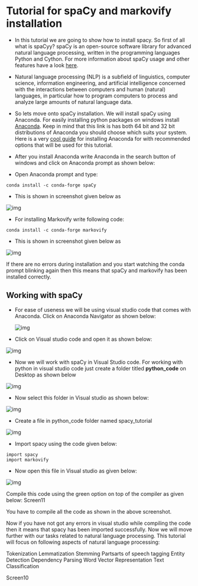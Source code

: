 # Tutorial for spaCy and markovify installation
- In this tutorial we are going to show how to install spacy. So first of all what is spaCyy? 
spaCy is an open-source software library for advanced natural language processing, written in the programming languages Python and Cython. For more information about spaCy usage and other features have a look [here](https://spacy.io/usage/spacy-101).

- Natural language processing (NLP) is a subfield of linguistics, computer science, information engineering, and 
artificial intelligence concerned with the interactions between computers and human (natural) languages,
in particular how to program computers to process and analyze large amounts of natural language data. 

- So lets move onto spaCy installation. We will install spaCy using Anaconda. For easily installing python packages on windows install [Anaconda](https://www.anaconda.com/distribution/). Keep in mind that this link is has both 64 bit and 32 bit
distributions of Anaconda you should choose which suits your system. Here is a very [cool guide](https://problemsolvingwithpython.com/01-Orientation/01.03-Installing-Anaconda-on-Windows/) for installing Anaconda for with recommended options that will be used for this tutorial. 

- After you install Anaconda write Anaconda in the search button of windows and click on Anaconda prompt as shown below:
 
  

- Open Anaconda prompt and type: 


```
conda install -c conda-forge spaCy
```

- This is shown in screenshot given below as 

![img](images/screen1.PNG)


- For installing Markovify write following code:

```
conda install -c conda-forge markovify
```

- This is shown in screenshot given below as 

![img](images/pic1.jpg)


If there are no errors during installation and you start watching the conda prompt blinking again then this means that spaCy and markovify has been installed correctly.


## Working with spaCy

- For ease of useness we will be using visual studio code that comes with Anaconda. Click on Anaconda Navigator as shown below:
  
  ![img](images/screen5.jpg)



- Click on Visual studio code and open it as shown below:

![img](images/screen6.jpg)


- Now we will work with spaCy in Visual Studio code. For working with python in visual studio code just create a folder titled **python_code** on Desktop as shown below


![img](images/screen101.jpg)

- Now select this folder in Visual studio as shown below:


![img](images/screen10.jpg)


- Create a file in python_code folder named spacy_tutorial 

![img](images/new_real.jpg)

- Import spacy using the code given below:

```
import spacy
import markovify
```

- Now open this file in Visual studio as given below: 

![img](images/screen12.jpg)


Compile this code using the green option on top of the compiler as given below:
Screen11

You have to compile all the code as shown in the above screenshot.

Now if you have not got any errors in visual studio while compiling the code then it means that spacy has been imported successfully. 
Now we will move further with our tasks related to natural language processing. This tutorial will focus on following aspects of natural language processing:

Tokenization
Lemmatization
Stemming
Partsarts of speech tagging
Entity Detection
Dependency Parsing
Word Vector Representation
Text Classification

Screen10


